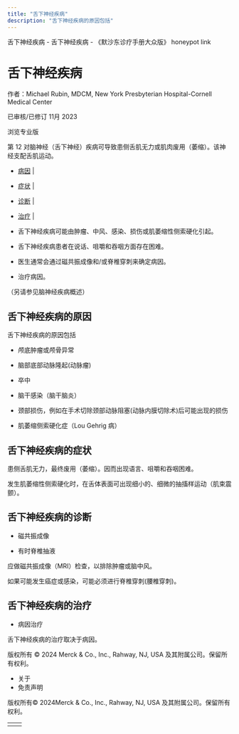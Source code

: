 ```yaml
---
title: "舌下神经疾病"
description: "舌下神经疾病的原因包括"
---
```


﻿舌下神经疾病 \- 舌下神经疾病 \- 《默沙东诊疗手册大众版》 honeypot link

# 舌下神经疾病

作者：Michael Rubin, MDCM, New York Presbyterian Hospital-Cornell Medical Center

已审核/已修订 11月 2023

浏览专业版

第 12 对脑神经（舌下神经）疾病可导致患侧舌肌无力或肌肉废用（萎缩）。该神经支配舌肌运动。

- [病因](#病因_v43477034_zh) \|
- [症状](#症状_v28573316_zh) \|
- [诊断](#诊断_v12783973_zh) \|
- [治疗](#治疗_v12783982_zh) \|

- 舌下神经疾病可能由肿瘤、中风、感染、损伤或肌萎缩性侧索硬化引起。

- 舌下神经疾病患者在说话、咀嚼和吞咽方面存在困难。

- 医生通常会通过磁共振成像和/或脊椎穿刺来确定病因。

- 治疗病因。


（另请参见脑神经疾病概述）

## 舌下神经疾病的原因

舌下神经疾病的原因包括

- 颅底肿瘤或颅骨异常

- 脑部底部动脉隆起(动脉瘤)

- 卒中

- 脑干感染（脑干脑炎）

- 颈部损伤，例如在手术切除颈部动脉阻塞(动脉内膜切除术)后可能出现的损伤

- 肌萎缩侧索硬化症（Lou Gehrig 病）


## 舌下神经疾病的症状

患侧舌肌无力，最终废用（萎缩）。因而出现语言、咀嚼和吞咽困难。

发生肌萎缩性侧索硬化时，在舌体表面可出现细小的、细微的抽搐样运动（肌束震颤）。

## 舌下神经疾病的诊断

- 磁共振成像

- 有时脊椎抽液


应做磁共振成像（MRI）检查，以排除肿瘤或脑中风。

如果可能发生癌症或感染，可能必须进行脊椎穿刺(腰椎穿刺)。

## 舌下神经疾病的治疗

- 病因治疗


舌下神经疾病的治疗取决于病因。



版权所有 © 2024
Merck & Co., Inc., Rahway, NJ, USA 及其附属公司。保留所有权利。

- 关于
- 免责声明

版权所有© 2024Merck & Co., Inc., Rahway, NJ, USA 及其附属公司。保留所有权利。

|     |     |
| --- | --- |
|  |  |